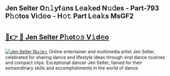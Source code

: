 ## Jen Selter O𝚗𝚕yf𝚊ns L𝚎a𝚔ed N𝚞𝚍es - Part-793 P𝚑𝚘tos Vi𝚍𝚎o - H𝚘𝚝 Part L𝚎a𝚔s MsGF2

# <h2><a href="http://kf8z99.oniu.top/?m=Jen+Selter">🔗👉 🔴 Jen Selter P𝚑ot𝚘𝚜 V𝚒d𝚎o</a></h2>

[![Jen Selter Nu𝚍e𝚜](https://i.imgur.com/0qMVB7G.gif)](http://kf8z99.oniu.top/?m=Jen+Selter)
Online entertainer and multimedia artist Jen Selter, celebrated for sharing dance and lifestyle ideas through viral dance routines and compact clips. Exceptional dancer Jen Selter, famed for their extraordinary skills and accomplishments in the world of dance.  
